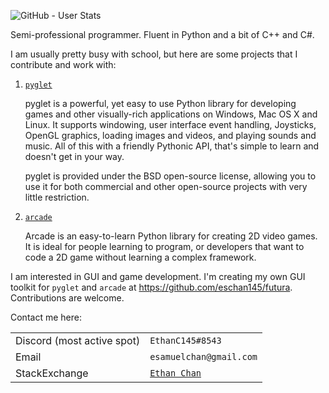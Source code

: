 ![GitHub - User Stats](https://github-readme-stats.vercel.app/api?username=eschan145&theme=radical&show_icons=true)
<!--![GitHub - Language Stats](https://github-readme-stats.vercel.app/api/top-langs/?username=eschan145&theme=radical&show_icons=true)-->

Semi-professional programmer. Fluent in Python and a bit of C++ and C#.

I am usually pretty busy with school, but here are some projects that I contribute and work with:
1. [`pyglet`](https://pyglet.org/)

   pyglet is a powerful, yet easy to use Python library for developing games and other visually-rich applications on Windows, Mac OS X and Linux. It supports windowing, user interface event handling, Joysticks, OpenGL graphics, loading images and videos, and playing sounds and music. All of this with a friendly Pythonic API, that's simple to learn and doesn't get in your way.
   
   pyglet is provided under the BSD open-source license, allowing you to use it for both commercial and other open-source projects with very little restriction.

2. [`arcade`](https://api.arcade.academy/en/latest/)
   
   Arcade is an easy-to-learn Python library for creating 2D video games. It is ideal for people learning to program, or developers that want to code a 2D game without learning a complex framework.
      
I am interested in GUI and game development. I'm creating my own GUI toolkit for `pyglet` and `arcade` at https://github.com/eschan145/futura. Contributions are welcome.

Contact me here:

|||
|-|-|
|Discord (most active spot)|`EthanC145#8543`|
|Email|`esamuelchan@gmail.com`|
|StackExchange|[`Ethan Chan`](https://stackoverflow.com/users/19573533/ethan-chan)
